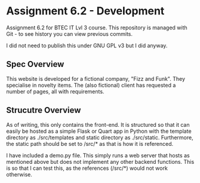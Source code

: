 # Assignment 6.2 - Development
Assignment 6.2 for BTEC IT Lvl 3 course.
This repository is managed with Git - to see history you can view previous commits.

I did not need to publish this under GNU GPL v3 but I did anyway.

## Spec Overview
This website is developed for a fictional company, "Fizz and Funk". They specialise in novelty items.
The (also fictional) client has requested a number of pages, all with requirements.

## Strucutre Overview
As of writing, this only contains the front-end. It is structured so that it can easily be hosted as a simple Flask or Quart app in Python with the template directory as ./src/templates and static directory as ./src/static. Furthermore, the static path should be set to /src/* as that is how it is referenced.

I have included a demo.py file. This simply runs a web server that hosts as mentioned above but does not implement any other backend functions. This is so that I can test this, as the references (/src/*) would not work otherwise.